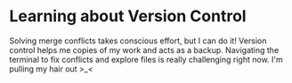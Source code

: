 # Learning about Version Control
Solving merge conflicts takes conscious effort, but I can do it!
Version control helps me copies of my work and acts as a backup.
Navigating the terminal to fix conflicts and explore files is really challenging right now. I'm pulling my hair out >_<